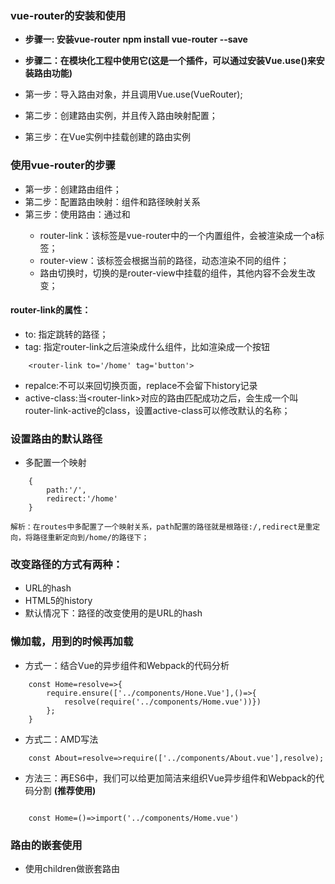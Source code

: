 ### vue-router的安装和使用
- **步骤一: 安装vue-router**
**npm install vue-router --save**

- **步骤二：在模块化工程中使用它(这是一个插件，可以通过安装Vue.use()来安装路由功能)**
- 第一步：导入路由对象，并且调用Vue.use(VueRouter);
- 第二步：创建路由实例，并且传入路由映射配置；
- 第三步：在Vue实例中挂载创建的路由实例

### 使用vue-router的步骤
- 第一步：创建路由组件；
- 第二步：配置路由映射：组件和路径映射关系
- 第三步：使用路由：通过<router-link>和<router-view>
    - router-link：该标签是vue-router中的一个内置组件，会被渲染成一个a标签；
    - router-view：该标签会根据当前的路径，动态渲染不同的组件；
    - 路由切换时，切换的是router-view中挂载的组件，其他内容不会发生改变；

#### router-link的属性：
- to: 指定跳转的路径；
- tag: 指定router-link之后渲染成什么组件，比如渲染成一个按钮
```
    <router-link to='/home' tag='button'>
```
- repalce:不可以来回切换页面，replace不会留下history记录
- active-class:当\<router-link>对应的路由匹配成功之后，会生成一个叫router-link-active的class，设置active-class可以修改默认的名称；

### 设置路由的默认路径
- 多配置一个映射
```
    {
        path:'/',
        redirect:'/home'
    }

解析：在routes中多配置了一个映射关系，path配置的路径就是根路径:/,redirect是重定向，将路径重新定向到/home/的路径下；
```

### 改变路径的方式有两种：
- URL的hash
- HTML5的history
- 默认情况下：路径的改变使用的是URL的hash

### 懒加载，用到的时候再加载
- 方式一：结合Vue的异步组件和Webpack的代码分析
```
    const Home=resolve=>{
        require.ensure(['../components/Hone.Vue'],()=>{
            resolve(require('../components/Home.vue'))})
        };
    }
```
- 方式二：AMD写法
```
    const About=resolve=>require(['../components/About.vue'],resolve);
```

- 方法三：再ES6中，我们可以给更加简洁来组织Vue异步组件和Webpack的代码分割 **(推荐使用)**
```

    const Home=()=>import('../components/Home.vue')
```

### 路由的嵌套使用
- 使用children做嵌套路由